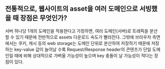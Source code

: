 ## 전통적으로, 웹사이트의 asset을 여러 도메인으로 서빙했을 때 장점은 무엇인가?

서버 하나당 1개의 도메인을 적용한다고 가정하면, 여러 도메인(서버)로 트래픽을 분산할 수 있기 때문에 전반적으로 assets 다운로드 속도가 빨라진다. 그밖에 브라우저 측면에서는 쿠키, 캐시 등의 web storage는 도메인 단위로 분산하여 저장하기 때문에 저장하는 key-value 값이 늘어날 수록 Request/Response header의 콘텐츠가 단일 도메인일 때에 비해 상대적으로 가벼울 가능성이 높으며 key 충돌이 날 가능성이 적다는 장점이 있다.
